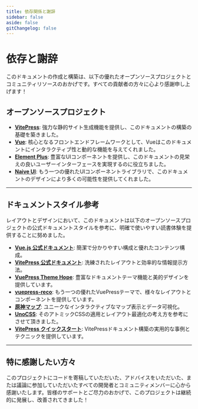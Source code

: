```yaml
---
title: 依存関係と謝辞
sidebar: false
aside: false
gitChangelog: false
---
```

# 依存と謝辞

このドキュメントの作成と構築は、以下の優れたオープンソースプロジェクトとコミュニティリソースのおかげです。すべての貢献者の方々に心より感謝申し上げます！

## オープンソースプロジェクト

- **[VitePress](https://vitepress.vuejs.org/)**: 強力な静的サイト生成機能を提供し、このドキュメントの構築の基礎を築きました。
- **[Vue](https://vuejs.org/)**: 核心となるフロントエンドフレームワークとして、Vueはこのドキュメントにインタラクティブ性と動的な機能を与えてくれました。
- **[Element Plus](https://element-plus.org/)**: 豊富なUIコンポーネントを提供し、このドキュメントの見栄えの良いユーザーインターフェースを実現するのに役立ちました。
- **[Naive UI](https://www.naiveui.com/)**: もう一つの優れたUIコンポーネントライブラリで、このドキュメントのデザインにより多くの可能性を提供してくれました。

---

## ドキュメントスタイル参考

レイアウトとデザインにおいて、このドキュメントは以下のオープンソースプロジェクトの公式ドキュメントスタイルを参考に、明確で使いやすい読書体験を提供することに努めました。

- **[Vue.js 公式ドキュメント](https://vuejs.org/guide/introduction.html)**: 簡潔で分かりやすい構成と優れたコンテンツ構成。
- **[VitePress 公式ドキュメント](https://vitepress.dev/guide/introduction)**: 洗練されたレイアウトと効率的な情報提示方法。
- **[VuePress Theme Hope](https://vuepress-theme-hope.github.io/v2/)**: 豊富なドキュメントテーマ機能と美的デザインを提供しています。
- **[vuepress-reco](https://theme-reco.vuejs.press/)**: もう一つの優れたVuePressテーマで、様々なレイアウトとコンポーネントを提供しています。
- **[原神マップ](https://yuanshen.site/docs)**: ユニークなインタラクティブなマップ表示とデータ可視化。
- **[UnoCSS](https://unocss.dev/)**: そのアトミックCSSの適用とレイアウト最適化の考え方を参考にさせて頂きました。
- **[VitePress クイックスタート](https://vitepress.yiov.top/)**: VitePressドキュメント構築の実用的な事例とテクニックを提供しています。

---

## 特に感謝したい方々

このプロジェクトにコードを寄稿していただいた、アドバイスをいただいた、または議論に参加していただいたすべての開発者とコミュニティメンバーに心から感謝いたします。皆様のサポートとご尽力のおかげで、このプロジェクトは継続的に発展し、改善されてきました！